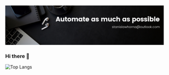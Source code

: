 ![image](/Banner.png)
### Hi there 👋
<!--

[![Stanislaw's GitHub stats](https://github-readme-stats.vercel.app/api?username=StanislawHornaGitHub&rank_icon=github)](https://github.com/anuraghazra/github-readme-stats)
-->
![Top Langs](https://github-readme-stats-nine-ivory-60.vercel.app//api/top-langs/?username=StanislawHornaGitHub&langs_count=8&custom_title=Top%20Used%20%28incl.%20private%20repos%29)
<!--
**StanislawHornaGitHub/StanislawHornaGitHub** is a ✨ _special_ ✨ repository because its `README.md` (this file) appears on your GitHub profile.

Here are some ideas to get you started:

- 🔭 I’m currently working on ...
- 🌱 I’m currently learning ...
- 👯 I’m looking to collaborate on ...
- 🤔 I’m looking for help with ...
- 💬 Ask me about ...
- 📫 How to reach me: ...
- 😄 Pronouns: ...
- ⚡ Fun fact: ...
-->
